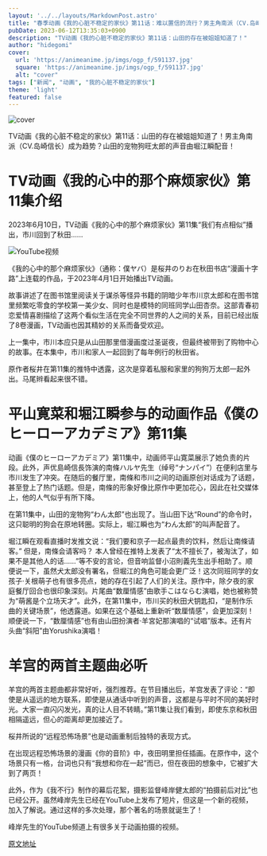 ```yaml
---
layout: '../../layouts/MarkdownPost.astro'
title: "春季动画《我的心脏不稳定的家伙》第11话：难以置信的流行？男主角南派（CV.岛崎信长）成为趋势？山田的宠物狗旺太郎的声音由堀江瞬配音！"
pubDate: 2023-06-12T13:35:03+0900
description: "TV动画《我的心脏不稳定的家伙》第11话：山田的存在被姐姐知道了！"
author: "hidegomi"
cover:
  url: 'https://animeanime.jp/imgs/ogp_f/591137.jpg'
  square: 'https://animeanime.jp/imgs/ogp_f/591137.jpg'
  alt: "cover"
tags: ["新闻", "动画", "我的心脏不稳定的家伙"]
theme: 'light'
featured: false
---
```


![cover](https://animeanime.jp/imgs/ogp_f/591137.jpg)

TV动画《我的心脏不稳定的家伙》第11话：山田的存在被姐姐知道了！男主角南派（CV.岛崎信长）成为趋势？山田的宠物狗旺太郎的声音由堀江瞬配音！

# TV动画《我的心中的那个麻烦家伙》第11集介绍

2023年6月10日，TV动画《我的心中的那个麻烦家伙》第11集“我们有点相似”播出，市川回到了秋田......

![YouTube视频](https://www.youtube.com/embed/HN8_sEaA2yU?rel=0)

《我的心中的那个麻烦家伙》（通称：僕ヤバ）是桜井のりお在秋田书店“漫画十字路”上连载的作品，于2023年4月1日开始播出TV动画。

故事讲述了在图书馆里阅读关于谋杀等怪异书籍的阴暗少年市川京太郎和在图书馆里频繁吃零食的学校第一美少女、同时也是模特的同班同学山田杏奈。这部青春初恋爱情喜剧描绘了这两个看似生活在完全不同世界的人之间的关系，目前已经出版了8卷漫画，TV动画也因其精妙的关系而备受欢迎。

上一集中，市川本应只是从山田那里借漫画度过圣诞夜，但最终被带到了购物中心的故事。在本集中，市川和家人一起回到了每年例行的秋田省。

原作者桜井在第11集的推特中透露，这次是穿着私服和家里的狗狗万太郎一起外出。马尾辫看起来很不错。
# 平山寛菜和堀江瞬参与的动画作品《僕のヒーローアカデミア》第11集

动画《僕のヒーローアカデミア》第11集中，动画师平山寛菜展示了她负责的片段。此外，声优島崎信長饰演的南條ハルヤ先生（绰号“ナンパイ”）在便利店里与市川发生了冲突。在随后的餐厅里，南條和市川之间的动画原创对话成为了话题，甚至登上了热门话题。但是，南條的形象好像比原作中更加花心，因此在社交媒体上，他的人气似乎有所下降。

在第11集中，山田的宠物狗“わん太郎”也出现了。当山田下达“Round”的命令时，这只聪明的狗会在原地转圈。实际上，堀江瞬也为“わん太郎”的叫声配音了。

堀江瞬在观看直播时发推文说：“我们要和京子一起点最贵的饮料，然后让南條请客。” 但是，南條会请客吗？
本人曾经在推特上发表了“太不擅长了，被淘汰了，如果不是其他人的话……”等不安的言论，但音响监督小沼則義先生出手相助了。顺便说一下，虽然犬太郎没有署名，但堀江的角色可能会更广泛！这次同班同学的女孩子·关根萌子也有很多亮点，她的存在引起了人们的关注。原作中，除夕夜的家庭餐厅回合也很印象深刻。片尾曲“数厘情感”由歌手こはならむ演唱，她也被称赞为“萌酱是个立场天才”。此外，在第11集中，市川买的秋田犬钥匙扣，“是制作乐曲的关键场景”，他透露道。如果在这个基础上重新听“数厘情感”，会更加深刻！顺便说一下，“数厘情感”也有由山田扮演者·羊宮妃那演唱的“试唱”版本。还有片头曲“斜阳”由Yorushika演唱！
# 羊宫的两首主题曲必听

羊宫的两首主题曲都非常好听，强烈推荐。在节目播出后，羊宫发表了评论：“即使是从遥远的地方联系，即使是从通话中听到的声音，这都是与平时不同的美好时光。大家一直闪闪发光，真的让人目不转睛。”第11集让我们看到，即使东京和秋田相隔遥远，但心的距离却更加接近了。

桜井所说的“远程恐怖场景”也是动画重制后独特的表现方式。

在出现远程恐怖场景的漫画《你的音阶》中，夜田明里担任插画。在原作中，这个场景只有一格，台词也只有“我想和你在一起”而已，但在夜田的想象中，它被扩大到了两页！

此外，作为《我不行》制作的幕后花絮，摄影监督峰岸健太郎的“拍摄前后对比”也已经公开。虽然峰岸先生已经在YouTube上发布了短片，但这是一个新的视频，加入了解说。通过这样的多次处理，那个著名的场景就诞生了！

峰岸先生的YouTube频道上有很多关于动画拍摄的视频。

  [原文地址](https://animeanime.jp/article/2023/06/12/77874.html)